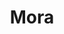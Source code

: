 ---
title: Mora
date: 
draft: false

# descripcion
description : Nácar labrado largo

materials: Plata 925

color: Plateado

dimensions: 4cm

code: 01-04-0090

type: "Aros"

categories: []

price: $3.480,00

# Images
# first image will be shown in the product page
images:
  # - image: "images/path_to_image"
  # La ubicacion de las imagenes es imagenes/Aros/Aros.Piedras/01-04-0090-mora
  - image: "./images/aros/piedras/01-04-0090-nacar-labrado-largo_a.jpeg"
  - image: "./images/aros/piedras/01-04-0090-nacar-labrado-largo_b.jpeg"
---